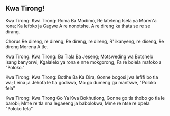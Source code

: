 ## Kwa Tirong!

Kwa Tirong: Kwa Tirong: Roma Ba Modimo,
Re lateleng tsela ya Moren'a rona;
Ka lefoko ja Gagwe A re nonotshe,
A re direng ka thata se re se dirang.

Chorus
Re direng, re direng, Re direng, re direng,
R' ikanyeng, re diseng, Re direng Morena A tle.

Kwa Tirong: Kwa Tirong: Ba Tlala Ba Jeseng;
Motsweding wa Botshelo isang banyorwi;
Kgalalelo ya rona e nne mokgorong,
Fa re bolela mafoko a "Poloko."

Kwa Tirong: Kwa Tirong: Botlhe Ba Ka Dira,
Gonne bogosi jwa lefifi bo tla wa;
Leina ja Jehofa le tla godiswa,
Mo go dumeng ga mantswe, "Poloko fela"

Kwa Tirong: Kwa Tirong Go Ya Kwa Bokhutlong,
Gonne go tla thobo go tla le barobi;
Mme re tla nna legaeeng ja babolokwa,
Mme re ntse re opela "Poloko fela"

